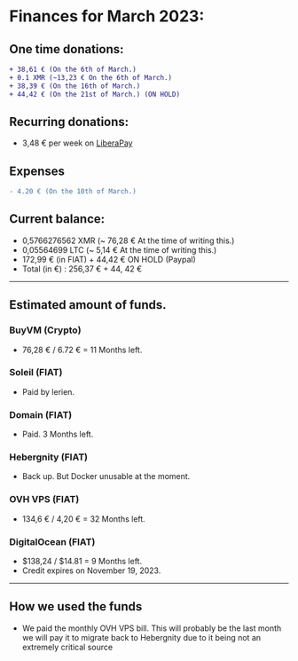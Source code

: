 # Finances for March 2023:

## One time donations:

```diff
+ 38,61 € (On the 6th of March.)
+ 0.1 XMR (~13,23 € On the 6th of March.)
+ 38,39 € (On the 16th of March.)
+ 44,42 € (On the 21st of March.) (ON HOLD)
```

## Recurring donations:

- 3,48 € per week on [LiberaPay](https://liberapay.com/ProjectSegfault)

## Expenses

```diff
- 4.20 € (On the 10th of March.)
```

## Current balance:

- 0,5766276562 XMR (~ 76,28 € At the time of writing this.)
- 0,05564699 LTC (~ 5,14 € At the time of writing this.)
- 172,99 € (in FIAT) + 44,42 € ON HOLD (Paypal)
- Total (in €) : 256,37 € + 44, 42 €

---

## Estimated amount of funds.

### BuyVM (Crypto)

- 76,28 € / 6.72 € = 11 Months left.

### Soleil (FIAT)

- Paid by lerien.

### Domain (FIAT)

- Paid. 3 Months left.

### Hebergnity (FIAT)

- Back up. But Docker unusable at the moment.

### OVH VPS (FIAT)

- 134,6 € / 4,20 € = 32 Months left.

### DigitalOcean (FIAT)

- $138,24 / $14.81 = 9 Months left.
- Credit expires on November 19, 2023.

---

## How we used the funds

- We paid the monthly OVH VPS bill. This will probably be the last month we will pay it
  to migrate back to Hebergnity due to it being not an extremely critical source
